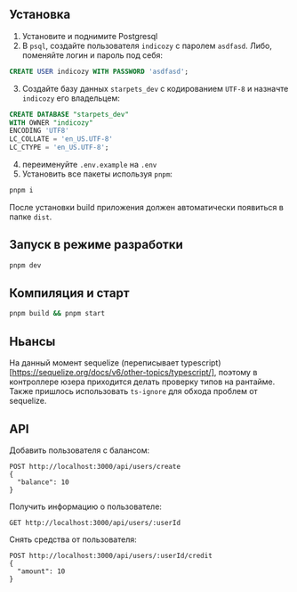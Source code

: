 ## Установка

1. Установите и поднимите Postgresql
2. В `psql`, создайте пользователя `indicozy` с паролем `asdfasd`. Либо, поменяйте логин и пароль под себя:

```SQL
CREATE USER indicozy WITH PASSWORD 'asdfasd';
```

3. Создайте базу данных `starpets_dev` с кодированием `UTF-8` и назначте `indicozy` его владельцем:

```SQL
CREATE DATABASE "starpets_dev"
WITH OWNER "indicozy"
ENCODING 'UTF8'
LC_COLLATE = 'en_US.UTF-8'
LC_CTYPE = 'en_US.UTF-8';
```

4. переименуйте `.env.example` на `.env`
5. Установить все пакеты используя `pnpm`:

```bash
pnpm i
```

После установки build приложения должен автоматически появиться в папке `dist`.

## Запуск в режиме разработки

```bash
pnpm dev
```

## Компиляция и старт

```bash
pnpm build && pnpm start
```

## Ньансы

На данный момент sequelize (переписывает typescript)[https://sequelize.org/docs/v6/other-topics/typescript/], поэтому в контроллере юзера приходится делать проверку типов на рантайме. Также пришлось использовать `ts-ignore` для обхода проблем от sequelize.

## API

Добавить пользователя с балансом:

```
POST http://localhost:3000/api/users/create
{
  "balance": 10
}
```

Получить информацию о пользователе:

```
GET http://localhost:3000/api/users/:userId
```

Снять средства от пользователя:

```
POST http://localhost:3000/api/users/:userId/credit
{
  "amount": 10
}
```
